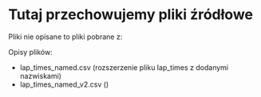 # Tutaj przechowujemy pliki źródłowe
Pliki nie opisane to pliki pobrane z: <!-- >//TODO: wstawić link -->

Opisy plików:
- lap_times_named.csv (rozszerzenie pliku lap_times z dodanymi nazwiskami)
- lap_times_named_v2.csv ()
